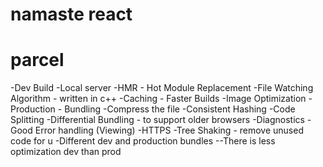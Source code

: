 # namaste react

# parcel
-Dev Build
-Local server
-HMR - Hot Module Replacement
-File Watching Algorithm - written in c++
-Caching - Faster Builds
-Image Optimization
-Production - Bundling
-Compress the file
-Consistent Hashing
-Code Splitting
-Differential Bundling - to support older browsers
-Diagnostics
-Good Error handling (Viewing)
-HTTPS
-Tree Shaking - remove unused code for u
-Different dev and production bundles
--There is less optimization dev than prod